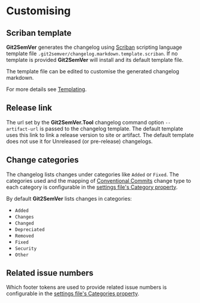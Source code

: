 ﻿---
uid: changelog-customising
---

#  Customising

## Scriban template

**Git2SemVer** generates the changelog using [Scriban](https://github.com/scriban/scriban) scripting language template file `.git2semver/changelog.markdown.template.scriban`.
If no template is provided **Git2SemVer** will install and its default template file.

The template file can be edited to customise the generated changelog markdown.

For more details see [Templating](xref:changelog-templating).

## Release link

The url set by the **Git2SemVer.Tool** changelog command option `--artifact-url` is passed to the changelog template.
The default template uses this link to link a release version to site or artifact.
The default template does not use it for Unreleased (or pre-release) changelogs.

## Change categories

The changelog lists changes under categories like `Added` or `Fixed`. The categories used and the mapping of [Conventional Commits](https://www.conventionalcommits.org/en/v1.0.0/) change type to each category is configurable in the [settings file's Category property](xref:changelog-settings).

By default **Git2SemVer** lists changes in categories:

* `Added`
* `Changes`
* `Changed`
* `Depreciated`
* `Removed`
* `Fixed`
* `Security`
* `Other`

## Related issue numbers

Which footer tokens are used to provide related issue numbers is configurable in the [settings file's Categories property](xref:changelog-settings).
